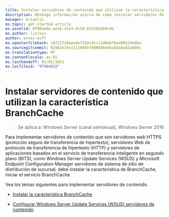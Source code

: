 ```yaml
---
title: Instalar servidores de contenido que utilizan la característica BranchCache
description: Obtenga información acerca de cómo instalar servidores de contenido que usan la característica BranchCache.
manager: brianlic
ms.topic: get-started-article
ms.assetid: 0f00ae6e-ae1b-41e3-8c50-65226b5b9c9e
ms.author: lizross
author: eross-msft
ms.openlocfilehash: 10f21729aeede7316c91c11d0dbfbe49013dedba
ms.sourcegitcommit: 029b1e19ce11160d5f988046e04a83e8ab5a60dc
ms.translationtype: MT
ms.contentlocale: es-ES
ms.lasthandoff: 01/05/2021
ms.locfileid: "97904810"
---
```

# <a name="install-content-servers-that-use-the-branchcache-feature"></a>Instalar servidores de contenido que utilizan la característica BranchCache

>Se aplica a: Windows Server (canal semianual), Windows Server 2016

Para implementar servidores de contenido que son servidores web HTTPS (protocolo seguro de transferencia de hipertexto), servidores Web de protocolo de transferencia de hipertexto (HTTP) y servidores de aplicaciones basados en el servicio de transferencia inteligente en segundo plano (BITS), como Windows Server Update Services (WSUS) y Microsoft Endpoint Configuration Manager servidores de sistema de sitio de distribución de sucursal, debe instalar la característica de BranchCache, iniciar el servicio BranchCache

Vea los temas siguientes para implementar servidores de contenido.

-   [Instalar la característica BranchCache](Install-the-BranchCache-Feature.md)

-   [Configurar Windows Server Update Services &#40;WSUS&#41; servidores de contenido](configure-wsus-content-servers.md)



